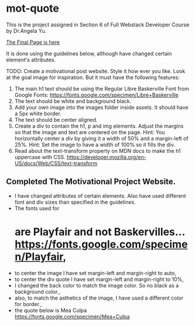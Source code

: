 # mot-quote
This is the project assigned in Section 6 of Full Webstack Developer Course by Dr.Angela Yu.

[The Final Page is here](https://hitechpanchal.github.io/mot-quote/)

It is done using the guidelines below, although have changed certain element's attributes.

TODO: Create a motivational post website.
Style it how ever you like. 
Look at the goal image for inspiration.
But it must have the following features:

1. The main h1 text should be using the Regular Libre Baskerville Font from Google Fonts:
  https://fonts.google.com/specimen/Libre+Baskerville
2. The text should be white and background black.
3. Add your own image into the images folder inside assets. It should have a 5px white border.
4. The text should be center aligned.
5. Create a div to contain the h1, p and img elements. Adjust the margins so that the image and text are centered on the page. 
  Hint: You horizontally center a div by giving it a width of 50% and a margin-left of 25%.
  Hint: Set the image to have a width of 100% so it fills the div. 
6. Read about the text-transform property on MDN docs to make the h1 uppercase with CSS.
  https://developer.mozilla.org/en-US/docs/Web/CSS/text-transform

## Completed The Motivational Project Website.
- I have changed attributes of certain elements. Also have used different font and div sizes than specified in the guidelines. 
- The fonts used for <h1> are Playfair and not Baskervilles...  https://fonts.google.com/specimen/Playfair,
- to center the image I have set margin-left and margin-right to auto,
- to center the div quote I have set margin-left and margin-right to 10%,
- I changed the back color to match the image color. So no black as a background color.,
- also, to match the asthetics of the image, I have used a different color for border.,
- the quote below is Mea Culpa https://fonts.google.com/specimen/Mea+Culpa
